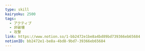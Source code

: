 ```yaml
---
type: skill
kairyoku: 2500
tags:
  - アクティブ
  - 非破壊
  - 攻撃
link: https://www.notion.so/1-bb2472e1be8a4bd89bd739366eb65684
notionID: bb2472e1-be8a-4bd8-9bd7-39366eb65684
---
```

